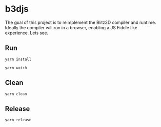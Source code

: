 # b3djs

The goal of this project is to reimplement the Blitz3D compiler and runtime. Ideally the compiler will run in a browser, enabling a JS Fiddle like experience. Lets see.


## Run

``` shell
yarn install

yarn watch
```

## Clean

``` shell
yarn clean
```

## Release

``` shell
yarn release
```